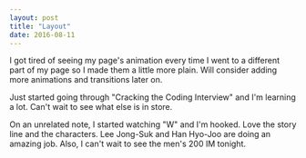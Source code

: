 ```yaml
---
layout: post
title: "Layout"
date: 2016-08-11
---
```


I got tired of seeing my page's animation every time I went to a different part of my page so I made them a little more plain. Will consider adding more animations and transitions later on.

Just started going through "Cracking the Coding Interview" and I'm learning a lot. Can't wait to see what else is in store.

On an unrelated note, I started watching "W" and I'm hooked. Love the story line and the characters. Lee Jong-Suk and Han Hyo-Joo are doing an amazing job. Also, I can't wait to see the men's 200 IM tonight.
